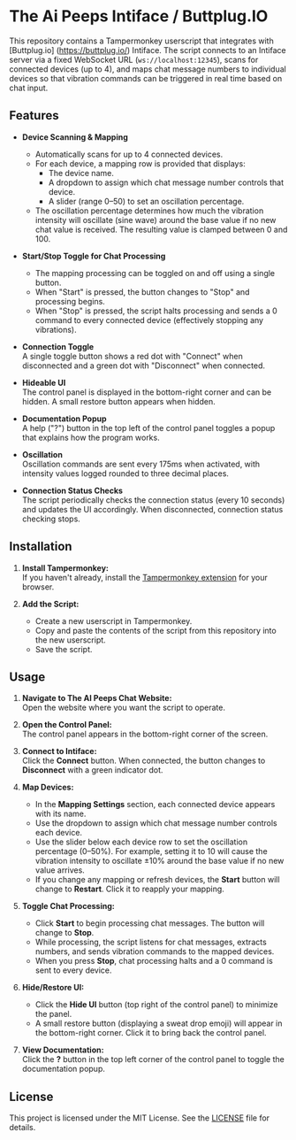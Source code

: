 # The Ai Peeps Intiface / Buttplug.IO

This repository contains a Tampermonkey userscript that integrates with [Buttplug.io] (https://buttplug.io/) Intiface. The script connects to an Intiface server via a fixed WebSocket URL (`ws://localhost:12345`), scans for connected devices (up to 4), and maps chat message numbers to individual devices so that vibration commands can be triggered in real time based on chat input.

## Features

- **Device Scanning & Mapping**  
  - Automatically scans for up to 4 connected devices.
  - For each device, a mapping row is provided that displays:
    - The device name.
    - A dropdown to assign which chat message number controls that device.
    - A slider (range 0–50) to set an oscillation percentage.
  - The oscillation percentage determines how much the vibration intensity will oscillate (sine wave) around the base value if no new chat value is received. The resulting value is clamped between 0 and 100.

- **Start/Stop Toggle for Chat Processing**  
  - The mapping processing can be toggled on and off using a single button.
  - When "Start" is pressed, the button changes to "Stop" and processing begins.
  - When "Stop" is pressed, the script halts processing and sends a 0 command to every connected device (effectively stopping any vibrations).

- **Connection Toggle**  
  A single toggle button shows a red dot with "Connect" when disconnected and a green dot with "Disconnect" when connected.

- **Hideable UI**  
  The control panel is displayed in the bottom-right corner and can be hidden. A small restore button appears when hidden.

- **Documentation Popup**  
  A help ("?") button in the top left of the control panel toggles a popup that explains how the program works.

- **Oscillation**  
  Oscillation commands are sent every 175ms when activated, with intensity values logged rounded to three decimal places.

- **Connection Status Checks**  
  The script periodically checks the connection status (every 10 seconds) and updates the UI accordingly. When disconnected, connection status checking stops.

## Installation

1. **Install Tampermonkey:**  
   If you haven't already, install the [Tampermonkey extension](https://www.tampermonkey.net/) for your browser.

2. **Add the Script:**  
   - Create a new userscript in Tampermonkey.
   - Copy and paste the contents of the script from this repository into the new userscript.
   - Save the script.

## Usage

1. **Navigate to The AI Peeps Chat Website:**  
   Open the website where you want the script to operate.

2. **Open the Control Panel:**  
   The control panel appears in the bottom-right corner of the screen.

3. **Connect to Intiface:**  
   Click the **Connect** button. When connected, the button changes to **Disconnect** with a green indicator dot.

4. **Map Devices:**  
   - In the **Mapping Settings** section, each connected device appears with its name.
   - Use the dropdown to assign which chat message number controls each device.
   - Use the slider below each device row to set the oscillation percentage (0–50%). For example, setting it to 10 will cause the vibration intensity to oscillate ±10% around the base value if no new value arrives.
   - If you change any mapping or refresh devices, the **Start** button will change to **Restart**. Click it to reapply your mapping.

5. **Toggle Chat Processing:**  
   - Click **Start** to begin processing chat messages. The button will change to **Stop**.
   - While processing, the script listens for chat messages, extracts numbers, and sends vibration commands to the mapped devices.
   - When you press **Stop**, chat processing halts and a 0 command is sent to every device.

6. **Hide/Restore UI:**  
   - Click the **Hide UI** button (top right of the control panel) to minimize the panel.
   - A small restore button (displaying a sweat drop emoji) will appear in the bottom-right corner. Click it to bring back the control panel.

7. **View Documentation:**  
   Click the **?** button in the top left corner of the control panel to toggle the documentation popup.



## License

This project is licensed under the MIT License. See the [LICENSE](LICENSE) file for details.

